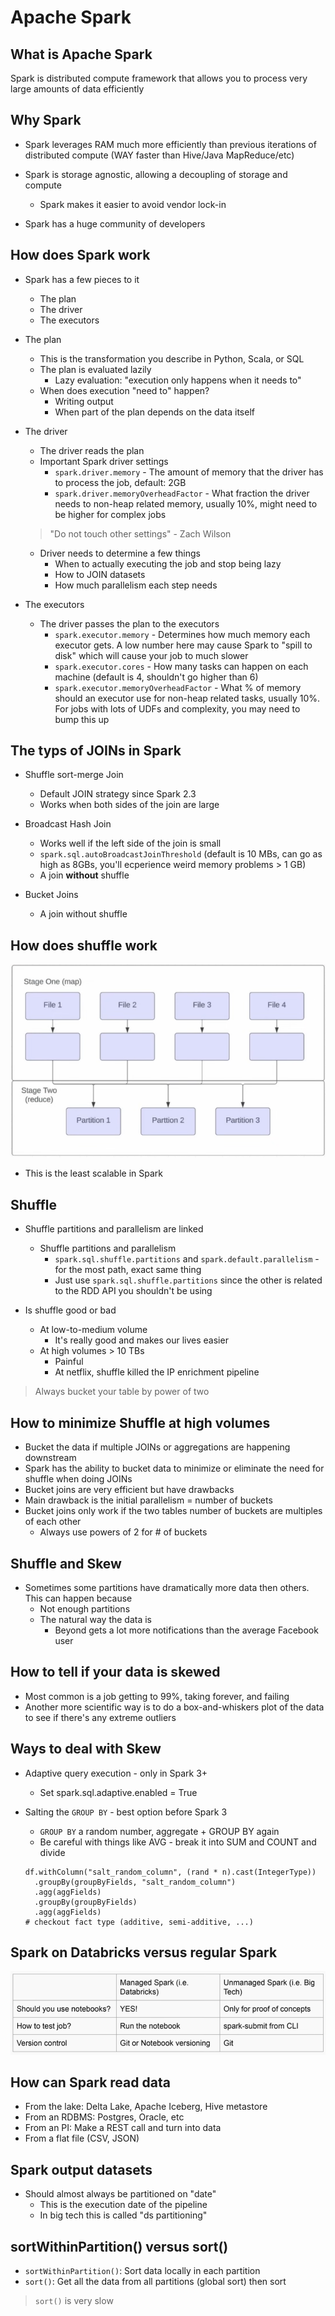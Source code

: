 # Apache Spark

## What is Apache Spark

Spark is distributed compute framework that allows you to process very large amounts of data efficiently

## Why Spark

- Spark leverages RAM much more  efficiently than previous iterations of distributed compute (WAY faster than Hive/Java MapReduce/etc)

- Spark is storage agnostic, allowing a decoupling of storage and compute
    - Spark makes it easier to avoid vendor lock-in

- Spark has a huge community of developers

## How does Spark work

- Spark has a few pieces to it
    - The plan
    - The driver
    - The executors

- The plan
    - This is the transformation you describe in Python, Scala, or SQL
    - The plan is evaluated lazily
        - Lazy evaluation: "execution only happens when it needs to"
    - When does execution "need to" happen?
        - Writing output
        - When part of the plan depends on the data itself

- The driver
    - The driver reads the plan
    - Important Spark driver settings
        - `spark.driver.memory` - The amount of memory that the driver has to process the job, default: 2GB
        - `spark.driver.memoryOverheadFactor` - What fraction the driver needs to non-heap related memory, usually 10%, might need to be higher for complex jobs
    > "Do not touch other settings" - Zach Wilson
    - Driver needs to determine a few things
        - When to actually executing the job and stop being lazy
        - How to JOIN datasets
        - How much parallelism each step needs

- The executors 
    - The driver passes the plan to the executors
        - `spark.executor.memory` - Determines how much memory each executor gets. A low number here may cause Spark to "spill to disk" which will cause your job to much slower
        - `spark.executor.cores` - How many tasks can happen on each machine (default is 4, shouldn't go higher than 6)
        - `spark.executor.memoryOverheadFactor` - What % of memory should an executor use for non-heap related tasks, usually 10%. For jobs with lots of UDFs and complexity, you may need to bump this up

## The typs of JOINs in Spark

- Shuffle sort-merge Join
    - Default JOIN strategy since Spark 2.3
    - Works when both sides of the join are large

- Broadcast Hash Join
    - Works well if the left side of the join is small
    - `spark.sql.autoBroadcastJoinThreshold` (default is 10 MBs, can go as high as 8GBs, you'll ecperience weird memory problems > 1 GB)
    - A join **without** shuffle

- Bucket Joins
    - A join without shuffle

## How does shuffle work

![shuffle](../../img/shuffle.png)

- This is the least scalable in Spark

## Shuffle

- Shuffle partitions and parallelism are linked
    - Shuffle partitions and parallelism
        - `spark.sql.shuffle.partitions` and `spark.default.parallelism` - for the most path, exact same thing
        - Just use `spark.sql.shuffle.partitions` since the other is related to the RDD API you shouldn't be using

- Is shuffle good or bad
    - At low-to-medium volume
        - It's really good and makes our lives easier
    - At high volumes > 10 TBs
        - Painful
        - At netflix, shuffle killed the IP enrichment pipeline

> Always bucket your table by power of two

## How to minimize Shuffle at high volumes

- Bucket the data if multiple JOINs or aggregations are happening downstream
- Spark has the ability to bucket data to minimize or eliminate the need for shuffle when doing JOINs
- Bucket joins are very efficient but have drawbacks
- Main drawback is the initial parallelism = number of buckets
- Bucket joins only work if the two tables number of buckets are multiples of each other
    - Always use powers of 2 for # of buckets

## Shuffle and Skew

- Sometimes some partitions have dramatically more data then others. This can happen because
    - Not enough partitions
    - The natural way the data is
        - Beyond gets a lot more notifications than the average Facebook user

## How to tell if your data is skewed

- Most common is a job getting to 99%, taking  forever, and failing
- Another more scientific way is to do a box-and-whiskers plot of the data to see if there's any extreme outliers

## Ways to deal with Skew

- Adaptive query execution - only in Spark 3+
    - Set spark.sql.adaptive.enabled = True
- Salting the `GROUP BY` - best option before Spark 3
    - `GROUP BY` a random number, aggregate + GROUP BY again
    - Be careful with things like AVG - break it into SUM and COUNT and divide
        
    ```
    df.withColumn("salt_random_column", (rand * n).cast(IntegerType))
      .groupBy(groupByFields, "salt_random_column")
      .agg(aggFields)
      .groupBy(groupByFields)
      .agg(aggFields)
    # checkout fact type (additive, semi-additive, ...)
    ```

## Spark on Databricks versus regular Spark

![managed_vd_unmanaged](../../img/managed_unmanaged.png)

## How can Spark read data

- From the lake: Delta Lake, Apache Iceberg, Hive metastore
- From an RDBMS: Postgres, Oracle, etc
- From an PI: Make a REST call and turn into data
- From a flat file (CSV, JSON)

## Spark output datasets

- Should almost always be partitioned on "date"
    - This is the execution date of the pipeline
    - In big tech this is called "ds partitioning"

## sortWithinPartition() versus sort()

- `sortWithinPartition()`: Sort data locally in each partition
- `sort()`: Get all the data from all partitions (global sort) then sort

> `sort()` is very slow

